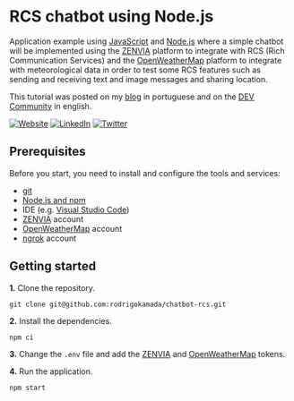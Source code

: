 # RCS chatbot using Node.js

Application example using [JavaScript](https://developer.mozilla.org/docs/Web/JavaScript) and [Node.js](https://nodejs.org/) where a simple chatbot will be implemented using the [ZENVIA](https://www.zenvia.com/) platform to integrate with RCS (Rich Communication Services) and the [OpenWeatherMap](https://www.openweathermap.org/) platform to integrate with meteorological data in order to test some RCS features such as sending and receiving text and image messages and sharing location.

This tutorial was posted on my [blog](https://rodrigo.kamada.com.br/blog/como-construir-um-chatbot-de-previsao-do-tempo-no-canal-rcs-usando-nodejs) in portuguese and on the [DEV Community](https://dev.to/rodrigokamada/how-to-build-a-weather-chatbot-in-rcs-channel-using-nodejs-2jin) in english.



[![Website](https://shields.braskam.com/v1/shields?name=website&format=rectangle&size=small&radius=5)](https://rodrigo.kamada.com.br)
[![LinkedIn](https://shields.braskam.com/v1/shields?name=linkedin&format=rectangle&size=small&radius=5)](https://www.linkedin.com/in/rodrigokamada)
[![Twitter](https://shields.braskam.com/v1/shields?name=twitter&format=rectangle&size=small&radius=5&socialAccount=rodrigokamada)](https://twitter.com/rodrigokamada)



## Prerequisites


Before you start, you need to install and configure the tools and services:

* [git](https://git-scm.com/)
* [Node.js and npm](https://nodejs.org/)
* IDE (e.g. [Visual Studio Code](https://code.visualstudio.com/))
* [ZENVIA](https://app.zenvia.com/) account
* [OpenWeatherMap](https://home.openweathermap.org/users/sign_up) account
* [ngrok](https://dashboard.ngrok.com/signup) account



## Getting started


**1.** Clone the repository.

```shell
git clone git@github.com:rodrigokamada/chatbot-rcs.git
```

**2.** Install the dependencies.

```shell
npm ci
```

**3.** Change the `.env` file and add the [ZENVIA](https://app.zenvia.com/home/api) and [OpenWeatherMap](https://home.openweathermap.org/api_keys) tokens. 

**4.** Run the application.

```shell
npm start
```
